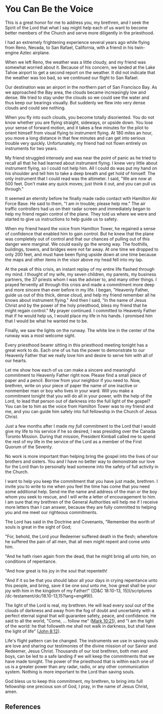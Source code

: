 # You Can Be the Voice

This is a great honor for me to address you, my brethren, and I seek the
Spirit of the Lord that what I say might help each of us want to become better
members of the Church and serve more diligently in the priesthood.

I had an extremely frightening experience several years ago while flying from
Reno, Nevada, to San Rafael, California, with a friend in his twin-engine
Aztec airplane.

When we left Reno, the weather was a little cloudy, and my friend was somewhat
worried about it. Because of his concern, we landed at the Lake Tahoe airport
to get a second report on the weather. It did not indicate that the weather
was too bad, so we continued our flight to San Rafael.

Our destination was an airport in the northern part of San Francisco Bay. As
we approached the Bay area, the clouds became increasingly low and dense. We
tried to stay under the clouds so we could see the water and thus keep our
bearings visually. But suddenly we flew into very dense clouds and could see
nothing.

When you fly into such clouds, you become totally disoriented. You do not know
whether you are flying straight, sideways, or upside down. You lose your sense
of forward motion, and it takes a few minutes for the pilot to orient himself
from visual flying to instrument flying. At 180 miles an hour, you move a long
distance in that few minutes and can get into serious trouble very quickly.
Unfortunately, my friend had not flown entirely on instruments for two years.

My friend struggled intensely and was near the point of panic as he tried to
recall all that he had learned about instrument flying. I knew very little
about instrument flying, so I could not help him. All I could do was put my
hand on his shoulder and tell him to take a deep breath and get hold of
himself. The only instrument that I could read was the altimeter. I said, "We
are now at 500 feet. Don't make any quick moves; just think it out, and you
can pull us through."

It seemed an eternity before he finally made radio contact with Hamilton Air
Force Base. He said to them, "I am in trouble; please help me." The air
traffic controllers had us on their radar screen and immediately began to help
my friend regain control of the plane. They told us where we were and started
to give us instructions to help guide us to safety.

When my friend heard the voice from Hamilton Tower, he regained a sense of
confidence that enabled him to gain control. But he knew that the plane was
completely out of control and that our chances of pulling out of this danger
were marginal. We could easily go the wrong way. The foothills, buildings,
towers, and bridges were not far away. At one time we dropped to only 200
feet, and must have been flying upside down at one time because the maps and
other items in the visor above my head fell into my lap.

At the peak of this crisis, an instant replay of my entire life flashed
through my mind. I thought of my wife, my seven children, my parents, my
business partners, the 37 priests whom I was the adviser to, and many other
things. I prayed fervently all through this crisis and made a commitment more
deep and more sincere than ever before in my life. I began, "Heavenly Father,
guide us out of this thick, dense cloud, and help my friend remember all he
knows about instrument flying." And then I said, "In the name of Jesus Christ
and by the power of the holy priesthood, bless my friend that he might regain
control." My prayer continued. I committed to Heavenly Father that if he would
help us, I would place my life in his hands. I promised him that I would be
what he wanted me to be.

Finally, we saw the lights on the runway. The white line in the center of the
runway was a most welcome sight.

Every priesthood bearer sitting in this priesthood meeting tonight has a great
work to do. Each one of us has the power to demonstrate to our Heavenly Father
that we really love him and desire to serve him with all of our hearts.

Let me show how each of us can make a sincere and meaningful commitment to
Heavenly Father right now. Please find a small piece of paper and a pencil.
Borrow from your neighbor if you need to. Now, brethren, write on your piece
of paper the name of one inactive or nonmember man or boy who lives in your
ward. Will you make a commitment tonight that you will do all in your power,
with the help of the Lord, to lead that person out of darkness into the full
light of the gospel? You can be to him as the voice from Hamilton Tower was to
my friend and me, and you can guide him safely into full fellowship in the
Church of Jesus Christ.

Just a few months after I made my _full_ commitment to the Lord that I would
give my life to his service if he so desired, I was presiding over the Canada
Toronto Mission. During that mission, President Kimball called me to spend the
rest of my life in the service of the Lord as a member of the First Quorum of
the Seventy.

No work is more important than helping bring the gospel into the lives of our
brothers and sisters. You and I have no better way to demonstrate our love for
the Lord than to personally lead someone into the safety of full activity in
the Church.

I want to help you keep the commitment that you have just made, brethren. I
invite you to write to me when you feel the time has come that you need some
additional help. Send me the name and address of the man or the boy whom you
seek to rescue, and I will write a letter of encouragement to him. I am sure
that my brethren of the General Authorities will help me if I receive more
letters than I can answer, because they are fully committed to helping you and
me meet our righteous commitments.

The Lord has said in the Doctrine and Covenants, "Remember the worth of souls
is great in the sight of God;

"For, behold, the Lord your Redeemer suffered death in the flesh; wherefore he
suffered the pain of all men, that all men might repent and come unto him.

"And he hath risen again from the dead, that he might bring all unto him, on
conditions of repentance.

"And how great is his joy in the soul that repenteth!

"And if it so be that you should labor all your days in crying repentance unto
this people, and bring, save it be one soul unto me, how great shall be your
joy with him in the kingdom of my Father!" ([D&amp;C 18:10-13, 15](/scriptures
/dc-testament/dc/18.10-13,15?lang=eng#9)).

The light of the Lord is real, my brethren. He will lead every soul out of the
clouds of darkness and away from the fog of doubt and uncertainty with a
perfect eternal signal that will guarantee safety, peace, and confidence. He
said to all the world, "Come, ... follow me" ([Mark
10:21](/scriptures/nt/mark/10.21?lang=eng#20)), and "I am the light of the
world: he that followeth me shall not walk in darkness, but shall have the
light of life" ([John 8:12](/scriptures/nt/john/8.12?lang=eng#11)).

Life's flight pattern can be changed. The instruments we use in saving souls
are love and sharing our testimonies of the divine mission of our Savior and
Redeemer, Jesus Christ. Thousands of our lost brethren, both men and boys, can
be led to a safe landing if we will keep the commitments that we have made
tonight. The power of the priesthood that is within each one of us is a
greater power than any radar, radio, or any other communication system.
Nothing is more important to the Lord than saving souls.

God bless us to keep this commitment, my brethren, to bring into full
fellowship one precious son of God, I pray, in the name of Jesus Christ, amen.

## References

